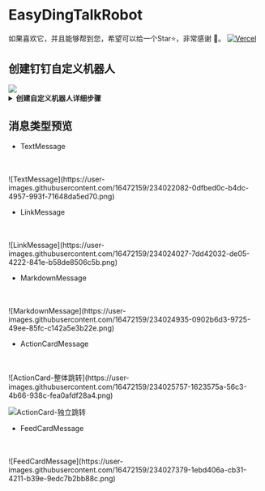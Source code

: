 # EasyDingTalkRobot

如果喜欢它，并且能够帮到您，希望可以给一个Star⭐，非常感谢 🙏。
[![Vercel](https://img.shields.io/github/deployments/devrsi0n/chirpy/production?logo=vercel)](https://github.com/devrsi0n/chirpy/deployments)

## 创建钉钉自定义机器人
<img src="https://help-static-aliyun-doc.aliyuncs.com/assets/img/zh-CN/5750865761/p556317.gif">
<details>
    <summary><b>创建自定义机器人详细步骤</b></summary>
    <br>

1. 选择需要添加机器人的群聊，然后依次单击<b>群设置</b> >  <b>智能群助手</b> 。
   <img src="https://help-static-aliyun-doc.aliyuncs.com/assets/img/zh-CN/5750865761/p556317.gif">
2. 在机器人管理页面选择<b>自定义</b>机器人，输入机器人名字并选择要发送消息的群，同时可以为机器人设置机器人头像。
   <img src="https://help-static-aliyun-doc.aliyuncs.com/assets/img/zh-CN/5750865761/p556333.png">
   <img src="https://help-static-aliyun-doc.aliyuncs.com/assets/img/zh-CN/5750865761/p556338.png">
</details>

## 消息类型预览

- TextMessage
<br/>
<br/>
![TextMessage](https://user-images.githubusercontent.com/16472159/234022082-0dfbed0c-b4dc-4957-993f-71648da5ed70.png)

- LinkMessage
<br/>
<br/>
![LinkMessage](https://user-images.githubusercontent.com/16472159/234024027-7dd42032-de05-4222-841e-b58de8506c5b.png)

- MarkdownMessage
<br/>
<br/>
![MarkdownMessage](https://user-images.githubusercontent.com/16472159/234024935-0902b6d3-9725-49ee-85fc-c142a5e3b22e.png)

- ActionCardMessage
<br/>
<br/>
![ActionCard-整体跳转](https://user-images.githubusercontent.com/16472159/234025757-1623575a-56c3-4b66-938c-fea0afdf28a4.png)

![ActionCard-独立跳转](https://user-images.githubusercontent.com/16472159/234026471-7d41b043-8ed3-4a58-8f36-aab742a12c52.png)

- FeedCardMessage
<br/>
<br/>
![FeedCardMessage](https://user-images.githubusercontent.com/16472159/234027379-1ebd406a-cb31-4211-b39e-9edc7b2bb88c.png)